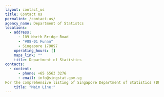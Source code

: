 ```yaml
---
layout: contact_us
title: Contact Us
permalink: /contact-us/
agency_name: Department of Statistcs
locations:
  - address:
      - 109 North Bridge Road
      - "#08-01 Funan"
      - Singapore 179097
    operating_hours: []
    maps_link: ""
    title: Department of Statistics
contacts:
  - content:
      - phone: +65 6563 3276
      - email: info@singstat.gov.sg
For the comprehensive listing of Singapore Department of Statistics (DOS) officers' contact details, please access [DOS's directory](https://www.sgdi.gov.sg/ministries/mti/departments/dos) at the [Singapore Government Directory Interactive] (https://www.sgdi.gov.sg/ministries).
    title: "Main Line:"
---
```

